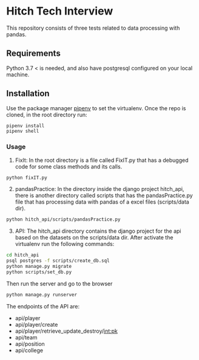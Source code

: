 # Hitch Tech Interview

This repository consists of three tests related to data processing with pandas.

## Requirements
Python 3.7 < is needed, and also have postgresql configured on your local machine.

## Installation

Use the package manager [pipenv](https://pipenv-es.readthedocs.io/es/latest/) to set the virtualenv.
Once the repo is cloned, in the root directory run:
```bash
pipenv install
pipenv shell
```

### Usage

1. FixIt:
In the root directory is a file called FixIT.py that has a debugged code for some class methods and its calls.
```bash
python fixIT.py
```

2. pandasPractice:
In the directory inside the django project hitch_api, there is another directory called scripts that has the pandasPractice.py file that has processing data with pandas of a excel files (scripts/data dir).
```bash
python hitch_api/scripts/pandasPractice.py 
```

3. API:
The hitch_api directory contains the django project for the api based on the datasets on the scripts/data dir.
After activate the virtualenv run the following commands:

```bash
cd hitch_api
psql postgres -f scripts/create_db.sql
python manage.py migrate
python scripts/set_db.py
```
Then run the server and go to the browser
```bash
python manage.py runserver
```

The endpoints of the API are:
- api/player
- api/player/create
- api/player/retrieve_update_destroy/<int:pk>
- api/team
- api/position
- api/college